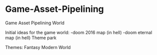 # Game-Asset-Pipelining
Game Asset Pipelining World

Initial ideas for the game world:
-doom 2016 map (in hell)
-doom eternal map (in hell)
Theme park

Themes:
Fantasy
Modern World
